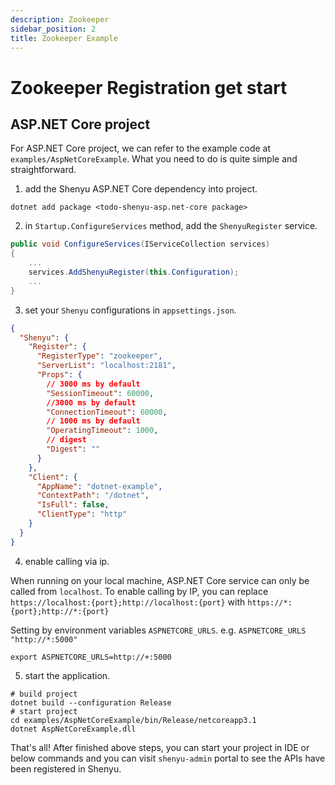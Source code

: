 ```yaml
---
description: Zookeeper
sidebar_position: 2
title: Zookeeper Example
---
```


# Zookeeper Registration get start

## ASP.NET Core project

For ASP.NET Core project, we can refer to the example code at `examples/AspNetCoreExample`. What you need to do is quite
simple and straightforward.

1. add the Shenyu ASP.NET Core dependency into project.

```shell
dotnet add package <todo-shenyu-asp.net-core package>
```

2. in `Startup.ConfigureServices` method, add the `ShenyuRegister` service.

```c#
public void ConfigureServices(IServiceCollection services)
{
    ...
    services.AddShenyuRegister(this.Configuration);
    ...
}
```

3. set your `Shenyu` configurations in `appsettings.json`.

```json
{
  "Shenyu": {
    "Register": {
      "RegisterType": "zookeeper",
      "ServerList": "localhost:2181",
      "Props": {
        // 3000 ms by default
        "SessionTimeout": 60000,
        //3000 ms by default
        "ConnectionTimeout": 60000,
        // 1000 ms by default
        "OperatingTimeout": 1000,
        // digest
        "Digest": ""
      }
    },
    "Client": {
      "AppName": "dotnet-example",
      "ContextPath": "/dotnet",
      "IsFull": false,
      "ClientType": "http"
    }
  }
}
```

4. enable calling via ip.

When running on your local machine, ASP.NET Core service can only be called from `localhost`. To enable calling by IP,
you can replace `https://localhost:{port};http://localhost:{port}` with `https://*:{port};http://*:{port}`

Setting by environment variables `ASPNETCORE_URLS`. e.g. `ASPNETCORE_URLS "http://*:5000"`

```shell
export ASPNETCORE_URLS=http://+:5000
```

5. start the application.

```shell
# build project
dotnet build --configuration Release
# start project
cd examples/AspNetCoreExample/bin/Release/netcoreapp3.1
dotnet AspNetCoreExample.dll
```

That's all! After finished above steps, you can start your project in IDE or below commands and you can
visit `shenyu-admin` portal to see the APIs have been registered in Shenyu.
